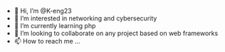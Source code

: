 - 👋 Hi, I’m @K-eng23
- 👀 I’m interested in networking and cybersecurity
- 🌱 I’m currently learning php
- 💞️ I’m looking to collaborate on any project based on web frameworks
- 📫 How to reach me ...

<!---
K-eng23/K-eng23 is a ✨ special ✨ repository because its `README.md` (this file) appears on your GitHub profile.
You can click the Preview link to take a look at your changes.
--->
